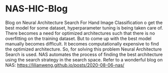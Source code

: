 # NAS-HIC-Blog
Blog on Neural Architecture Search For Hand Image Classification 
o get the best model for some dataset, hyperparameter tuning is being taken care of. There becomes a need for optimized architectures such that there is no overfitting on the training dataset. But to come up with the best model manually becomes difficult. It becomes computationally expensive to find the optimized architecture. So, for solving this problem Neural Architecture Search is used. NAS automates the process of finding the best architecture using the search strategy in the search space. 
Refer to a wonderful blog on NAS: https://lilianweng.github.io/posts/2020-08-06-nas/
